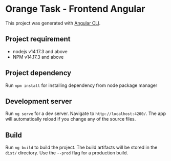 # Orange Task - Frontend Angular

This project was generated with [Angular CLI](https://github.com/angular/angular-cli).

## Project requirement

- nodejs v14.17.3 and above
- NPM v14.17.3 and above

## Project dependency

Run `npm install` for installing dependency from node package manager

## Development server

Run `ng serve` for a dev server. Navigate to `http://localhost:4200/`. The app will automatically reload if you change any of the source files.

## Build

Run `ng build` to build the project. The build artifacts will be stored in the `dist/` directory. Use the `--prod` flag for a production build.
